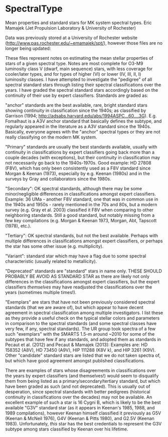 # SpectralType
Mean properties and standard stars for MK system spectral types. 
Eric Mamajek (Jet Propulsion Laboratory & University of Rochester)

Data was previously stored at a University of Rochester website (http://www.pas.rochester.edu/~emamajek/spt/), 
however those files are no longer being updated:

These files represent notes on estimating the mean stellar properties of stars
of a given spectral type. Notes are most complete for O3-M9 luminosity class V (dwarf, main sequence) stars,
with less coverage for cooler/later types, and for types of higher (VI) or lower
(IV, III, II, I) luminosity classes. I have attempted to investigate the "pedigree"
of all spectral standard stars through listing their spectral classifications over
the years. I have graded the spectral standard stars accordingly based on the
continuity of their use by expert classifiers. Standards are graded as: 

"anchor" standards are the best available, rare, bright standard stars showing 
continuity in classification since the 1940s; as classified by Garrison (1994; 
http://adsabs.harvard.edu/abs/1994ASPC...60....3G). E.g. Fomalhaut is a A3V anchor standard 
that basically defines the subtype, and regularly appeared in the literature as a A3V standard 
since the 1940s. Basically, everyone agrees with the "anchor" spectral types or they are
not really classifying on the modern MK system. 

"Primary" standards are usually the best standards available, usually with continuity in 
classifications by expert classifiers going back more than a couple decades (with exceptions),
but their continuity in classification may not necessarily go back to the 1940s-1970s. 
Good example: HD 27808 (F8V), which has only been consistently used as a F8V standard
since Morgan & Keenan (1973), especially by e.g. Keenan (1980s) and in the surveys
by Gray and collaborators since the 1980s. 

"Secondary": OK spectral standards, although there may be some minor/negligible differences
in classifications amongst expert classifiers. Example: 36 UMa - another F8V standard, one
that was in common use in the 1940s and 1950s - rarely mentioned in the 70s and 80s, but
a modern survey (e.g. Gray et al. 2003) classified it F8V when comparing to other neighboring
standards. Still a good standard, but notably missing from a few key compilations 
(e.g. Morgan & Keenan 1973, Morgan, Abt, Tapscott (1978), etc.). 

"Tertiary": OK spectral standards, but not the best available. Perhaps with multiple differences
in classifications amongst expert classifiers, or perhaps the star has some other issue
(e.g. multiplicity). 

"Variant": standard star which may have a flag due to some spectral characteristic (usually
related to metallicity). 

"Deprecated" standards are "standard" stars in name only. THESE SHOULD PROBABLY BE AVOID AS STANDARD 
STAR as there are likely not only differences in the classifications amongst expert classifiers, but
the expert classifiers *themselves* may have readjusted the classifications over the years (sometimes
multiple times!). 

"Exemplars" are stars that have not been previously considered spectral standards (that we are aware of),
but which appear to have decent agreement in spectral classification among multiple investigators. 
I list these as they provide a useful check on the typical stellar colors and parameters in comparison to
the spectral standards (and some spectral classes have very few, if any, spectral standards). 
The UR group took spectra of a few such "exemplars" with the SMARTS 1.5-m around ~2010 for some of the
subtypes that have few if any standards, and adopted them as standards in Pecaut et al. (2012) and 
Pecaut & Mamajek (2013): Examples are: HD 158352 (A8V), HD 73450 (A9V), HIP 111288 (K8V k), and HIP 3261 
(K9V). Other "candidate" standard stars are listed that we do not taken spectra of, but
which have good agreement amongst published classifications. 

There are examples of stars whose disagreements in classifications over the years by expert
classifiers (and themselves!) would seem to disqualify them from being listed as a 
primary/secondary/tertiary standard, but which have been graded as such (and not deprecated). 
This is usually out of desperation, since spectral standards with better pedigrees (historical 
continuity in classifications over the decades) may not be available. An excellent example of such 
a star is 16 Cygni B, which is likely to be the best available "G3V" standard star (as it appears in 
Keenan's 1985, 1988, and 1989 compilations), however Keenan himself classified it previously as G5V 
(Keenan & McNeil 1976), G4V (Keenan & Pitts 1980), and G2.5V (Keenan 1983). Unfortunately,
*this* star has the best credentials to represent the G3V subtype among stars classified by 
Keenan over his lifetime. 








